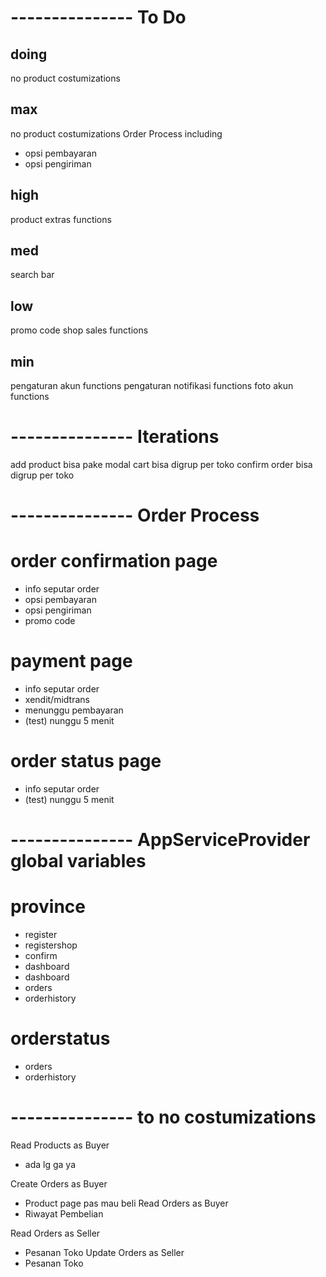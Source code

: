 # --------------- To Do
## doing
no product costumizations

## max
no product costumizations
Order Process including
- opsi pembayaran
- opsi pengiriman

## high
product extras functions

## med
search bar

## low
promo code
shop sales functions

## min
pengaturan akun functions
pengaturan notifikasi functions
foto akun functions

# --------------- Iterations
add product bisa pake modal
cart bisa digrup per toko
confirm order bisa digrup per toko

# --------------- Order Process
<!-- # product page
- pilih type
- pilih wrap
- pilih size -->

# order confirmation page
- info seputar order
- opsi pembayaran
- opsi pengiriman
- promo code

# payment page
- info seputar order
- xendit/midtrans
- menunggu pembayaran
- (test) nunggu 5 menit

# order status page
- info seputar order
- (test) nunggu 5 menit

# --------------- AppServiceProvider global variables
# province
- register
- registershop
- confirm
- dashboard
- dashboard
- orders
- orderhistory

# orderstatus
- orders
- orderhistory

# --------------- to no costumizations
Read    Products as Buyer
-   ada lg ga ya

Create  Orders as Buyer
-   Product page pas mau beli
Read    Orders as Buyer
-   Riwayat Pembelian

Read    Orders as Seller
-   Pesanan Toko
Update  Orders as Seller
-   Pesanan Toko